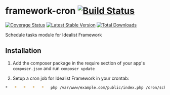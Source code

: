 framework-cron [![Build Status](https://travis-ci.org/idealistsoft/framework-cron.png?branch=master)](https://travis-ci.org/idealistsoft/framework-cron)
==============

[![Coverage Status](https://coveralls.io/repos/idealistsoft/framework-cron/badge.png)](https://coveralls.io/r/idealistsoft/framework-cron)
[![Latest Stable Version](https://poser.pugx.org/idealistsoft/framework-cron/v/stable.png)](https://packagist.org/packages/idealistsoft/framework-cron)
[![Total Downloads](https://poser.pugx.org/idealistsoft/framework-cron/downloads.png)](https://packagist.org/packages/idealistsoft/framework-cron)

Schedule tasks module for Idealist Framework

## Installation

1. Add the composer package in the require section of your app's `composer.json` and run `composer update`

2. Setup a cron job for Idealist Framework in your crontab:

```bash
*	*	*	*	*	php /var/www/example.com/public/index.php /cron/scheduleCheck
```